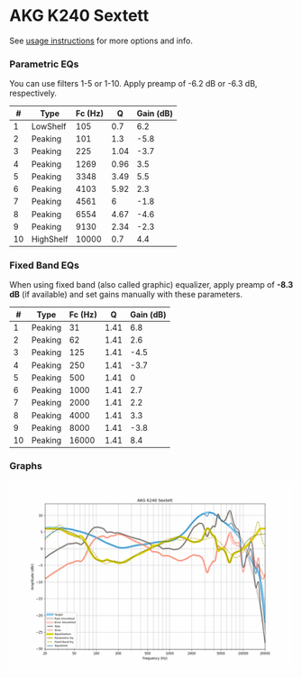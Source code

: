 # AKG K240 Sextett
See [usage instructions](https://github.com/jaakkopasanen/AutoEq#usage) for more options and info.

### Parametric EQs
You can use filters 1-5 or 1-10. Apply preamp of -6.2 dB or -6.3 dB, respectively.

|   # | Type      |   Fc (Hz) |    Q |   Gain (dB) |
|-----|-----------|-----------|------|-------------|
|   1 | LowShelf  |       105 | 0.7  |         6.2 |
|   2 | Peaking   |       101 | 1.3  |        -5.8 |
|   3 | Peaking   |       225 | 1.04 |        -3.7 |
|   4 | Peaking   |      1269 | 0.96 |         3.5 |
|   5 | Peaking   |      3348 | 3.49 |         5.5 |
|   6 | Peaking   |      4103 | 5.92 |         2.3 |
|   7 | Peaking   |      4561 | 6    |        -1.8 |
|   8 | Peaking   |      6554 | 4.67 |        -4.6 |
|   9 | Peaking   |      9130 | 2.34 |        -2.3 |
|  10 | HighShelf |     10000 | 0.7  |         4.4 |

### Fixed Band EQs
When using fixed band (also called graphic) equalizer, apply preamp of **-8.3 dB** (if available) and set gains manually with these parameters.

|   # | Type    |   Fc (Hz) |    Q |   Gain (dB) |
|-----|---------|-----------|------|-------------|
|   1 | Peaking |        31 | 1.41 |         6.8 |
|   2 | Peaking |        62 | 1.41 |         2.6 |
|   3 | Peaking |       125 | 1.41 |        -4.5 |
|   4 | Peaking |       250 | 1.41 |        -3.7 |
|   5 | Peaking |       500 | 1.41 |         0   |
|   6 | Peaking |      1000 | 1.41 |         2.7 |
|   7 | Peaking |      2000 | 1.41 |         2.2 |
|   8 | Peaking |      4000 | 1.41 |         3.3 |
|   9 | Peaking |      8000 | 1.41 |        -3.8 |
|  10 | Peaking |     16000 | 1.41 |         8.4 |

### Graphs
![](./AKG%20K240%20Sextett.png)
